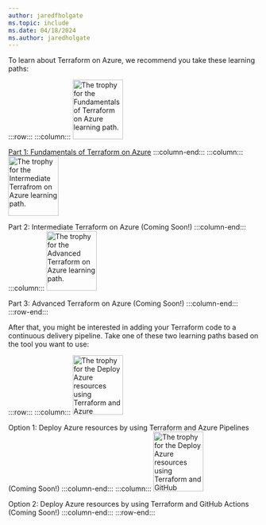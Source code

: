 ```yaml
---
author: jaredfholgate
ms.topic: include
ms.date: 04/18/2024
ms.author: jaredholgate
---
```

To learn about Terraform on Azure, we recommend you take these learning paths:

:::row:::
:::column:::
[<img src="/training/achievements/terraform/terraform-fundamentals.svg" width="101" height="120" alt="The trophy for the Fundamentals of Terraform on Azure learning path." role="presentation"></img>](xref:learn.terraform-fundamentals)

[Part 1: Fundamentals of Terraform on Azure](xref:learn.terraform-fundamentals)
:::column-end:::
:::column:::
<img src="/training/achievements/terraform/terraform-intermediate.svg" width="101" height="120" alt="The trophy for the Intermediate Terrafrom on Azure learning path." role="presentation"></img>

Part 2: Intermediate Terraform on Azure (Coming Soon!)
:::column-end:::
:::column:::
<img src="/training/achievements/terraform/terraform-advanced.svg" width="101" height="120" alt="The trophy for the Advanced Terraform on Azure learning path." role="presentation"></img>

Part 3: Advanced Terraform on Azure (Coming Soon!)
:::column-end:::
:::row-end:::

After that, you might be interested in adding your Terraform code to a continuous delivery pipeline. Take one of these two learning paths based on the tool you want to use:

:::row:::
:::column:::
<img src="/training/achievements/terraform/terraform-azure-pipelines.svg" width="101" height="120" alt="The trophy for the Deploy Azure resources using Terraform and Azure Pipelines learning path." role="presentation"></img>

Option 1: Deploy Azure resources by using Terraform and Azure Pipelines (Coming Soon!)
:::column-end:::
:::column:::
<img src="/training/achievements/terraform/terraform-github-actions.svg" width="101" height="120" alt="The trophy for the Deploy Azure resources using Terraform and GitHub Actions learning path." role="presentation"></img>

Option 2: Deploy Azure resources by using Terraform and GitHub Actions (Coming Soon!)
:::column-end:::
:::row-end:::
